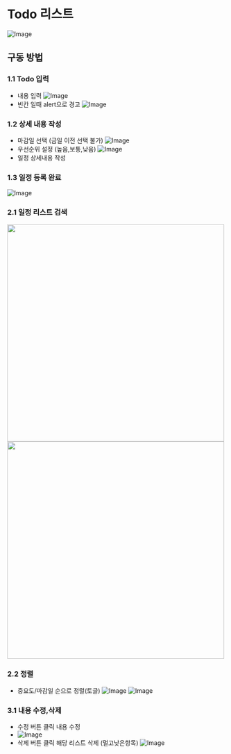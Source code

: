 # Todo 리스트
![Image](https://github.com/user-attachments/assets/082c23ae-469e-473a-a11e-83bcb89764d5)
## 구동 방법

### 1.1 Todo 입력
- 내용 입력
![Image](https://github.com/user-attachments/assets/f770904d-59a3-4ab7-aecb-8a93096299ae)
- 빈칸 일때 alert으로 경고
![Image](https://github.com/user-attachments/assets/02c9fa92-4e9c-4b12-b056-1671965c2d6d)

### 1.2 상세 내용 작성
- 마감일 선택 (금일 이전 선택 불가)
![Image](https://github.com/user-attachments/assets/ad6da638-2a53-44dc-bc10-199feb64f774)
- 우선순위 설정 (높음,보통,낮음)
![Image](https://github.com/user-attachments/assets/feb4fe43-3a58-4ef5-a295-192291471f37)
- 일정 상세내용 작성

### 1.3 일정 등록 완료
![Image](https://github.com/user-attachments/assets/38afbd85-b31f-4942-abb7-f66cddb24339)


### 2.1 일정 리스트 검색
<img src="https://github.com/user-attachments/assets/9a7e39d8-52f2-4743-adf2-71d5389ae1df" width="500">
<img src="https://github.com/user-attachments/assets/165f05ce-2c3b-42f9-ad6d-e9ff67a60a99" width="500">

### 2.2 정렬
- 중요도/마감일 순으로 정렬(토글)
![Image](https://github.com/user-attachments/assets/efd46cc6-6b62-4842-8dfe-418d990407cf)
![Image](https://github.com/user-attachments/assets/1a8e43d6-2a5b-4ddb-80cc-0c2770645cd4)

### 3.1 내용 수정,삭제
- 수정 버튼 클릭 내용 수정
- ![Image](https://github.com/user-attachments/assets/1f029806-2b9e-49c4-9a57-6774ab16f826)
- 삭제 버튼 클릭 해당 리스트 삭제 (멀고낮은항목)
![Image](https://github.com/user-attachments/assets/8587221d-32ca-49ba-94d2-5a2e2f07d0d0)


